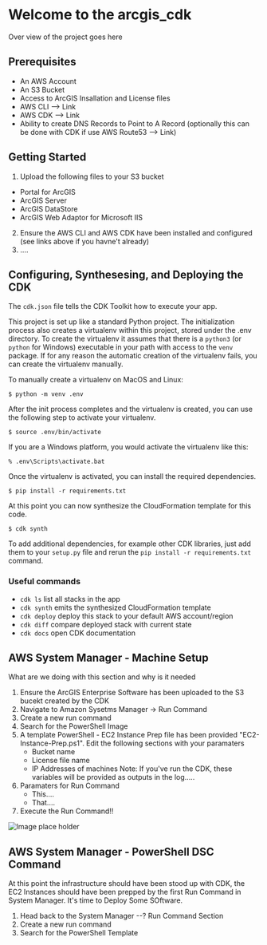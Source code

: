 
# Welcome to the arcgis_cdk

Over view of the project goes here

## Prerequisites

* An AWS Account
* An S3 Bucket
* Access to ArcGIS Insallation and License files
* AWS CLI --> Link
* AWS CDK --> Link
* Ability to create DNS Records to Point to A Record (optionally this can be done with CDK if use AWS Route53 --> Link)

## Getting Started

1. Upload the following files to your S3 bucket
- Portal for ArcGIS
- ArcGIS Server
- ArcGIS DataStore
- ArcGIS Web Adaptor for Microsoft IIS

2. Ensure the AWS CLI and AWS CDK have been installed and configured (see links above if you havne't already)
3. ....

## Configuring, Synthesesing, and Deploying the CDK

The `cdk.json` file tells the CDK Toolkit how to execute your app.

This project is set up like a standard Python project.  The initialization
process also creates a virtualenv within this project, stored under the .env
directory.  To create the virtualenv it assumes that there is a `python3`
(or `python` for Windows) executable in your path with access to the `venv`
package. If for any reason the automatic creation of the virtualenv fails,
you can create the virtualenv manually.

To manually create a virtualenv on MacOS and Linux:

```
$ python -m venv .env
```

After the init process completes and the virtualenv is created, you can use the following
step to activate your virtualenv.

```
$ source .env/bin/activate
```

If you are a Windows platform, you would activate the virtualenv like this:

```
% .env\Scripts\activate.bat
```

Once the virtualenv is activated, you can install the required dependencies.

```
$ pip install -r requirements.txt
```

At this point you can now synthesize the CloudFormation template for this code.

```
$ cdk synth
```

To add additional dependencies, for example other CDK libraries, just add
them to your `setup.py` file and rerun the `pip install -r requirements.txt`
command.

### Useful commands

 * `cdk ls`          list all stacks in the app
 * `cdk synth`       emits the synthesized CloudFormation template
 * `cdk deploy`      deploy this stack to your default AWS account/region
 * `cdk diff`        compare deployed stack with current state
 * `cdk docs`        open CDK documentation

## AWS System Manager - Machine Setup

What are we doing with this section and why is it needed

1. Ensure the ArcGIS Enterprise Software has been uploaded to the S3 bucekt created by the CDK
2. Navigate to Amazon Sysetms Manager -> Run Command
3. Create a new run command
4. Search for the PowerShell Image
5. A template PowerShell - EC2 Instance Prep file has been provided "EC2-Instance-Prep.ps1".  Edit the following sections with your paramaters
    * Bucket name 
    * License file name
    * IP Addresses of machines
    Note: If you've run the CDK, these variables will be provided as outputs in the log.....
6. Paramaters for Run Command
    * This....
    * That....
7. Execute the Run Command!!

![Image place holder](https://www.fillmurray.com/640/360)

## AWS System Manager - PowerShell DSC Command

At this point the infrastructure should have been stood up with CDK, the EC2 Instances should have been prepped by the first Run Command in System Manager.  It's time to Deploy Some SOftware.

1. Head back to the System Manager --? Run Command Section
2. Create a new run command
3. Search for the PowerShell Template